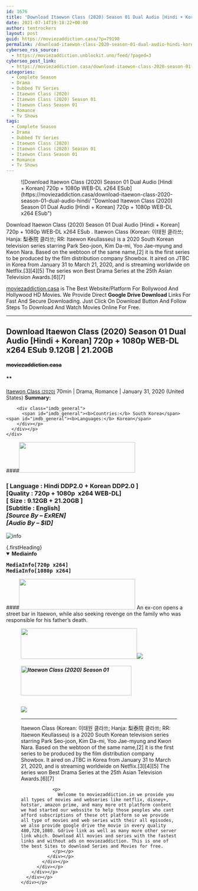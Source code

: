 ```yaml
---
id: 1676
title: 'Download Itaewon Class (2020) Season 01 Dual Audio [Hindi + Korean] 720p + 1080p WEB-DL x264 ESub'
date: 2021-07-14T19:18:22+00:00
author: tentrockers
layout: post
guid: https://moviezaddiction.casa/?p=79198
permalink: /download-itaewon-class-2020-season-01-dual-audio-hindi-korean-720p-1080p-web-dl-x264-esub/
cyberseo_rss_source:
  - https://moviezaddiction.unblockit.uno/feed/?paged=3
cyberseo_post_link:
  - https://moviezaddiction.casa/download-itaewon-class-2020-season-01-dual-audio-hindi/
categories:
  - Complete Season
  - Drama
  - Dubbed TV Series
  - Itaewon Class (2020)
  - Itaewon Class (2020) Season 01
  - Itaewon Class Season 01
  - Romance
  - Tv Shows
tags:
  - Complete Season
  - Drama
  - Dubbed TV Series
  - Itaewon Class (2020)
  - Itaewon Class (2020) Season 01
  - Itaewon Class Season 01
  - Romance
  - Tv Shows
---
```

<figure class="entry-thumbnail">![Download Itaewon Class (2020) Season 01 Dual Audio [Hindi + Korean] 720p + 1080p WEB-DL x264 ESub](https://moviezaddiction.casa/download-itaewon-class-2020-season-01-dual-audio-hindi/ "Download Itaewon Class (2020) Season 01 Dual Audio [Hindi + Korean] 720p + 1080p WEB-DL x264 ESub") </figure> 

Download Itaewon Class (2020) Season 01 Dual Audio \[Hindi + Korean] 720p + 1080p WEB-DL x264 ESub . Itaewon Class (Korean: 이태원 클라쓰; Hanja: 梨泰院 클라쓰; RR: Itaewon Keullasseu) is a 2020 South Korean television series starring Park Seo-joon, Kim Da-mi, Yoo Jae-myung and Kwon Nara. Based on the webtoon of the same name,[2] it is the first series to be produced by the film distribution company Showbox. It aired on JTBC in Korea from January 31 to March 21, 2020, and is streaming worldwide on Netflix.[3\]\[4\]\[5] The series won Best Drama Series at the 25th Asian Television Awards.[6\]\[7\]<sup id="cite_ref-S3Premiere_5-0" class="reference"></sup>

[moviezaddiction.casa](https://moviezaddiction.casa) is The Best Website/Platform For Bollywood And Hollywood HD Movies. We Provide Direct **Google Drive Download** Links For Fast And Secure Downloading. Just Click On Download Button And Follow Steps To Download And Watch Movies Online For Free.

* * *

## <span>Download Itaewon Class (2020) Season 01 Dual Audio [Hindi + Korean] 720p + 1080p WEB-DL x264 ESub 9.12GB | 21.20GB</span>

#### <span>~~moviezaddiction.casa~~</span>

#### **</p> 

<div class="imdb_container">
  <div>
    <div class="imdb_dark">
      <div class="imdb_right">
        <span id="movie_title"><a href="https://www.imdb.com/title/tt11239552" target="_blank" rel="noopener">Itaewon Class<small> (2020)</small></a></span> <span id="genres">70min | Drama, Romance | January 31, 2020 (United States)</span> <span id="summary"><b>Summary: </b></span> </p> 
        
        <div class="imdb_general">
          <span id="imdb_general"><b>Countries:</b> South Korea</span><span id="imdb_general"><b>Languages:</b> Korean</span>
        </div></p>
      </div></p>
    </div>
  </div>
</div>

</b></h4> 

####<img loading="lazy" class="aligncenter" src="https:///moviezaddiction.casa/wp-content/uploads/2018/02/Media-Info.png?zoom=0.8099999785423279&resize=315%2C83&ssl=1" srcset="https://moviezaddiction.casa//wp-content/uploads/2018/02/Media-Info.png?zoom=0.8999999761581421&resize=315%2C83&ssl=1" width="315" height="83" /> 

### <span><span><strong>[ Language : Hindi DDP2.0 + Korean DDP2.0</strong>&nbsp;]</span><br /><span>[Quality : 720p + 1080p&nbsp; x264 WEB-DL]</span><br /><span>[ Size : 9.12GB + 21.20GB ]</span><br /><span>[Subtitle : English]</span></span><span><em><br />[Source By – ExREN]<br />[Audio By – $ID]</em></span>  
<img src="https://i.imgur.com/AusysgD.png" alt="info" usemap="#workmap" /> </p> 

<map name="workmap">
  <area alt="imdb" coords="0,0,80,40" shape="rect" href="https://www.imdb.com/title/tt11239552/" target="_blank" />
  
  <area alt="youtube" coords="100,0,180,40" shape="rect" href="https://www.youtube.com/watch?v=NNP8m3gaaFE" target="_blank" />
</map> {.firstHeading}

<div class="container">
  <details open="open"> <summary><span><b class="impact">Mediainfo</b></span></summary> 
  
  <pre><span><strong><span class="bbc_color">MediaInfo[720p x264]
MediaInfo[1080p x264]
</span></strong></span></pre></details>
</div>

####<img loading="lazy" class="aligncenter" src="https://moviezaddiction.casa//wp-content/uploads/2018/02/Plot.jpeg?zoom=0.8099999785423279&resize=315%2C83&ssl=1" srcset="https://moviezaddiction.casa//wp-content/uploads/2018/02/Plot.jpeg?zoom=0.8999999761581421&resize=315%2C83&ssl=1" width="315" height="83" /> <span>An ex-con opens a street bar in Itaewon, while also seeking revenge on the family who was responsible for his father’s death</span>.

<div class="wp-block-image">
  <figure class="aligncenter is-resized"><img loading="lazy" class="aligncenter" src="https://i1.wp.com/moviezaddiction.casa/wp-content/uploads/2018/02/Screenshots-Button.png?zoom=0.8099999785423279&resize=315%2C83&ssl=1" srcset="https://moviezaddiction.casa//wp-content/uploads/2018/02/Screenshots-Button.png?zoom=0.8999999761581421&resize=315%2C83&ssl=1" width="315" height="83" /><img class="aligncenter" src="https://1.bp.blogspot.com/-vNVBVS1X4_U/YO82mpVEO2I/AAAAAAAAALY/zNNwb65EdwMq8daMoh00dMqMxSLPspwfACLcBGAsYHQ/s16000/Itaewon%2BClass%2B%25282021%2529%2BS01E01%2B1080p%2BWEB-DL%2Bx264%2B%255BHIndi%2BDDP2.0%2B%252B%2BKorean%2BDDP2.0%255D%2BESubs%2B%255BWww.MoviezAddiction.Casa%255D.mkv.jpg" /> </p> 
  
  <h4 class="summary_text">
    <em><img loading="lazy" class="aligncenter" src="https://i2.wp.com/moviezaddiction.casa/wp-content/uploads/2018/02/Download-Button-1.png?zoom=0.8099999785423279&resize=300%2C80&ssl=1" srcset="https://i2.wp.com/moviezaddiction.casa/wp-content/uploads/2018/02/Download-Button-1.png?zoom=0.8999999761581421&resize=300%2C80&ssl=1" alt="Itaewon Class (2020) Season 01" width="300" height="80" /></em>
  </h4>
  
  <h2>
    <img class="aligncenter" src="https://i.imgur.com/Ds7bb.gif" />
  </h2>
  
  <hr />
  
  <div class="mod" data-md="50" data-hveid="250" data-ved="0ahUKEwi-7dnvqo7WAhXLsFQKHTILBKEQkCkI-gEoAzAn">
    <div class="_cgc kno-fb-ctx" data-hveid="251" data-ved="0ahUKEwi-7dnvqo7WAhXLsFQKHTILBKEQziAI-wEoADAn">
      <div class="r-iH9cFH0n0MiE">
        <div class="mod" data-md="50" data-hveid="228" data-ved="0ahUKEwjniJq86tTWAhULK48KHU9mChkQkCkI5AEoBDAh">
          <div class="_cgc kno-fb-ctx" data-hveid="229" data-ved="0ahUKEwjniJq86tTWAhULK48KHU9mChkQziAI5QEoADAh">
            <div class="r-iwKCMzMr_HBQ">
              <div class="overviewContainer ng-star-inserted">
                <p>
                  Itaewon Class (Korean: 이태원 클라쓰; Hanja: 梨泰院 클라쓰; RR: Itaewon Keullasseu) is a 2020 South Korean television series starring Park Seo-joon, Kim Da-mi, Yoo Jae-myung and Kwon Nara. Based on the webtoon of the same name,[2] it is the first series to be produced by the film distribution company Showbox. It aired on JTBC in Korea from January 31 to March 21, 2020, and is streaming worldwide on Netflix.[3][4][5] The series won Best Drama Series at the 25th Asian Television Awards.[6][7]
                </p>
                
                <p>
                  Welcome to moviezaddiction.in we provide you all types of movies and webseries like netflix, disney+, hotstar, amazon prime, and many more ott platform content we had started our webssite to help those peoples who cant afford subscriptions of these ott platform so we provide all type of movies and web series with their all episodes, we also provide google drive the movie in every quality 480,720,1080. Gdrive link as well as many more other server link which. Download All movies and series with the fastest links and without ads on moviezaddiction. This is one of the best Sites to download Series and Movies for free.
                </p></p>
              </div></p>
            </div></p>
          </div></p>
        </div></p>
      </div></p>
    </div></p>
  </div></figure>
</div>